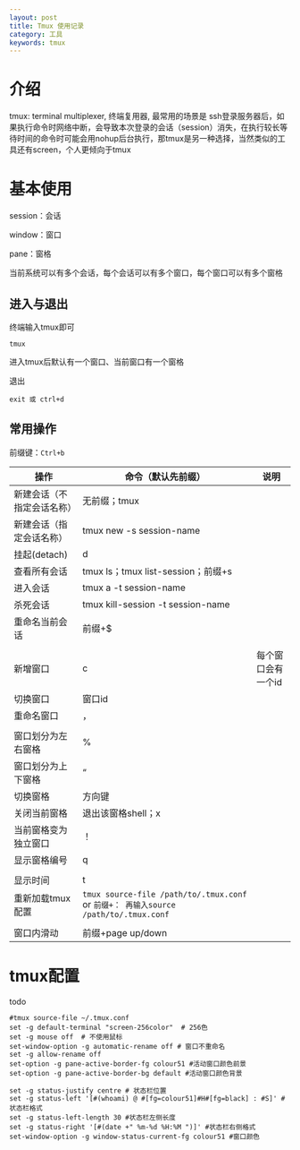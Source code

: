 ```yaml
---
layout: post
title: Tmux 使用记录
category: 工具 
keywords: tmux 
---
```

# 介绍

tmux: terminal multiplexer, 终端复用器, 最常用的场景是 ssh登录服务器后，如果执行命令时网络中断，会导致本次登录的会话（session）消失，在执行较长等待时间的命令时可能会用nohup后台执行，那tmux是另一种选择，当然类似的工具还有screen，个人更倾向于tmux



# 基本使用

session：会话

window：窗口

pane：窗格

当前系统可以有多个会话，每个会话可以有多个窗口，每个窗口可以有多个窗格

## 进入与退出

终端输入tmux即可

```shell
tmux
```

进入tmux后默认有一个窗口、当前窗口有一个窗格

退出

```
exit 或 ctrl+d
```

## 常用操作

前缀键：```Ctrl+b```

| 操作                       | 命令（默认先前缀）                                           | 说明               |
| -------------------------- | ------------------------------------------------------------ | ------------------ |
| 新建会话（不指定会话名称） | 无前缀；tmux                                                 |                    |
| 新建会话（指定会话名称）   | tmux new -s session-name                                     |                    |
| 挂起(detach)               | d                                                            |                    |
| 查看所有会话               | tmux ls；tmux list-session；前缀+s                           |                    |
| 进入会话                   | tmux a -t session-name                                       |                    |
| 杀死会话                   | tmux kill-session -t session-name                            |                    |
| 重命名当前会话             | 前缀+$                                                       |                    |
|                            |                                                              |                    |
| 新增窗口                   | c                                                            | 每个窗口会有一个id |
| 切换窗口                   | 窗口id                                                       |                    |
| 重命名窗口                 | ，                                                           |                    |
|                            |                                                              |                    |
| 窗口划分为左右窗格         | %                                                            |                    |
| 窗口划分为上下窗格         | “                                                            |                    |
| 切换窗格                   | 方向键                                                       |                    |
| 关闭当前窗格               | 退出该窗格shell；x                                           |                    |
| 当前窗格变为独立窗口       | ！                                                           |                    |
| 显示窗格编号               | q                                                            |                    |
|                            |                                                              |                    |
| 显示时间                   | t                                                            |                    |
| 重新加载tmux配置           | ```tmux source-file /path/to/.tmux.conf``` or ```前缀+： 再输入source /path/to/.tmux.conf``` |                    |
|                            |                                                              |                    |
| 窗口内滑动                 | 前缀+page up/down                                            |                    |

# tmux配置

todo

```
#tmux source-file ~/.tmux.conf
set -g default-terminal "screen-256color"  # 256色
set -g mouse off  # 不使用鼠标
set-window-option -g automatic-rename off # 窗口不重命名
set -g allow-rename off
set-option -g pane-active-border-fg colour51 #活动窗口颜色前景
set-option -g pane-active-border-bg default #活动窗口颜色背景

set -g status-justify centre # 状态栏位置
set -g status-left '[#(whoami) @ #[fg=colour51]#H#[fg=black] : #S]' #状态栏格式
set -g status-left-length 30 #状态栏左侧长度 
set -g status-right '[#(date +" %m-%d %H:%M ")]' #状态栏右侧格式
set-window-option -g window-status-current-fg colour51 #窗口颜色
```



